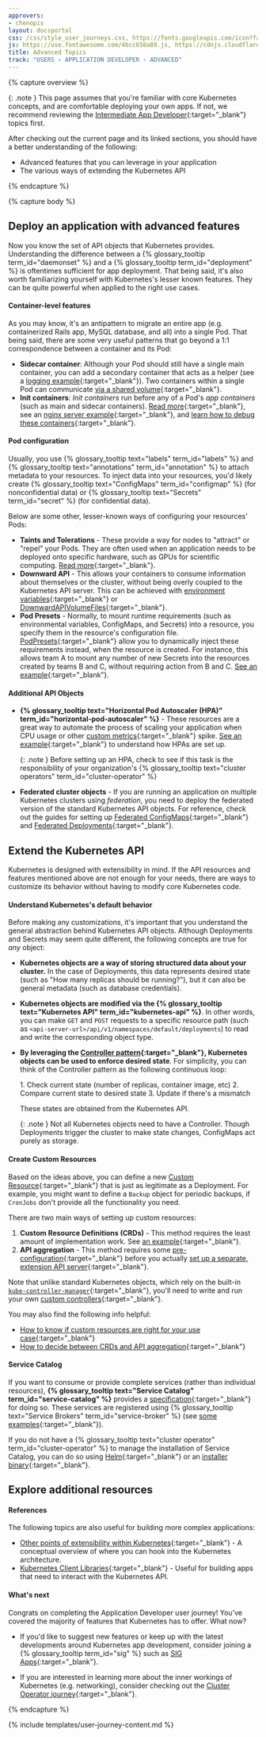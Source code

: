 ```yaml
---
approvers:
- chenopis
layout: docsportal
css: /css/style_user_journeys.css, https://fonts.googleapis.com/icon?family=Material+Icons
js: https://use.fontawesome.com/4bcc658a89.js, https://cdnjs.cloudflare.com/ajax/libs/prefixfree/1.0.7/prefixfree.min.js
title: Advanced Topics
track: "USERS › APPLICATION DEVELOPER › ADVANCED"
---
```


{% capture overview %}

{: .note }
This page assumes that you're familiar with core Kubernetes concepts, and are comfortable deploying your own apps. If not, we recommend reviewing the [Intermediate App Developer](/docs/user-journeys/users/application-developer/intermediate/){:target="_blank"} topics first.

After checking out the current page and its linked sections, you should have a better understanding of the following:
* Advanced features that you can leverage in your application
* The various ways of extending the Kubernetes API

{% endcapture %}


{% capture body %}

## Deploy an application with advanced features

Now you know the set of API objects that Kubernetes provides. Understanding the difference between a {% glossary_tooltip term_id="daemonset" %} and a {% glossary_tooltip term_id="deployment" %} is oftentimes sufficient for app deployment. That being said, it's also worth familiarizing yourself with Kubernetes's lesser known features. They can be quite powerful when applied to the right use cases.

#### Container-level features

As you may know, it's an antipattern to migrate an entire app (e.g. containerized Rails app, MySQL database, and all) into a single Pod. That being said, there are some very useful patterns that go beyond a 1:1 correspondence between a container and its Pod:
* **Sidecar container**: Although your Pod should still have a single main container, you can add a secondary container that acts as a helper (see a [logging example](/docs/concepts/cluster-administration/logging/#using-a-sidecar-container-with-the-logging-agent){:target="_blank"}). Two containers within a single Pod can communicate [via a shared volume](/docs/tasks/access-application-cluster/communicate-containers-same-pod-shared-volume/){:target="_blank"}.
* **Init containers**: *Init containers* run before any of a Pod's *app containers* (such as main and sidecar containers). [Read more](/docs/concepts/workloads/pods/init-containers/){:target="_blank"}, see an [nginx server example](/docs/tasks/configure-pod-container/configure-pod-initialization/){:target="_blank"}, and [learn how to debug these containers](/docs/tasks/debug-application-cluster/debug-init-containers/){:target="_blank"}.

#### Pod configuration

Usually, you use {% glossary_tooltip text="labels" term_id="labels" %} and {% glossary_tooltip text="annotations" term_id="annotation" %} to attach metadata to your resources. To inject data into your resources, you'd likely create {% glossary_tooltip text="ConfigMaps" term_id="configmap" %} (for nonconfidential data) or {% glossary_tooltip text="Secrets" term_id="secret" %} (for confidential data).

Below are some other, lesser-known ways of configuring your resources' Pods:

* **Taints and Tolerations** - These provide a way for nodes to "attract" or "repel" your Pods. They are often used when an application needs to be deployed onto specific hardware, such as GPUs for scientific computing. [Read more](/docs/concepts/configuration/taint-and-toleration/){:target="_blank"}.
* **Downward API** - This allows your containers to consume information about themselves or the cluster, without being overly coupled to the Kubernetes API server. This can be achieved with [environment variables](/docs/tasks/inject-data-application/environment-variable-expose-pod-information/){:target="_blank"} or [DownwardAPIVolumeFiles](/docs/tasks/inject-data-application/downward-api-volume-expose-pod-information/){:target="_blank"}.
* **Pod Presets** - Normally, to mount runtime requirements (such as environmental variables, ConfigMaps, and Secrets) into a resource, you specify them in the resource's configuration file. [PodPresets](/docs/concepts/workloads/pods/podpreset/){:target="_blank"} allow you to dynamically inject these requirements instead, when the resource is created. For instance, this allows team A to mount any number of new Secrets into the resources created by teams B and C, without requiring action from B and C. [See an example](/docs/tasks/inject-data-application/podpreset/){:target="_blank"}.

#### Additional API Objects

* **{% glossary_tooltip text="Horizontal Pod Autoscaler (HPA)" term_id="horizontal-pod-autoscaler" %}** - These resources are a great way to automate the process of scaling your application when CPU usage or other [custom metrics](https://github.com/kubernetes/community/blob/master/contributors/design-proposals/instrumentation/custom-metrics-api.md){:target="_blank"} spike. [See an example](/docs/tasks/run-application/horizontal-pod-autoscale-walkthrough/){:target="_blank"} to understand how HPAs are set up.

  {: .note }
  Before setting up an HPA, check to see if this task is the responsibility of your organization's {% glossary_tooltip text="cluster operators" term_id="cluster-operator" %}

* **Federated cluster objects** - If you are running an application on multiple Kubernetes clusters using *federation*, you need to deploy the federated version of the standard Kubernetes API objects. For reference, check out the guides for setting up [Federated ConfigMaps](/docs/tasks/administer-federation/configmap/){:target="_blank"} and [Federated Deployments](/docs/tasks/administer-federation/deployment/){:target="_blank"}.

## Extend the Kubernetes API

Kubernetes is designed with extensibility in mind. If the API resources and features mentioned above are not enough for your needs, there are ways to customize its behavior without having to modify core Kubernetes code.

#### Understand Kubernetes's default behavior

Before making any customizations, it's important that you understand the general abstraction behind Kubernetes API objects. Although Deployments and Secrets may seem quite different, the following concepts are true for *any* object:

* **Kubernetes objects are a way of storing structured data about your cluster.**
  In the case of Deployments, this data represents desired state (such as "How many replicas should be running?"), but it can also be general metadata (such as database credentials).
* **Kubernetes objects are modified via the {% glossary_tooltip text="Kubernetes API" term_id="kubernetes-api" %}**.
  In other words, you can make `GET` and `POST` requests to a specific resource path (such as `<api-server-url>/api/v1/namespaces/default/deployments`) to read and write the corresponding object type.
* **By leveraging the [Controller pattern](/docs/concepts/api-extension/custom-resources/#custom-controllers){:target="_blank"}, Kubernetes objects can be used to enforce desired state**. For simplicity, you can think of the Controller pattern as the following continuous loop:

  <div class="emphasize-box" markdown="1">
  1. Check current state (number of replicas, container image, etc)
  2. Compare current state to desired state
  3. Update if there's a mismatch
  </div>

  These states are obtained from the Kubernetes API.

  {: .note }
  Not all Kubernetes objects need to have a Controller. Though Deployments trigger the cluster to make state changes, ConfigMaps act purely as storage.

#### Create Custom Resources

Based on the ideas above, you can define a new [Custom Resource](/docs/concepts/api-extension/custom-resources/#custom-resources){:target="_blank"} that is just as legitimate as a Deployment. For example, you might want to define a `Backup` object for periodic backups, if `CronJobs` don't provide all the functionality you need.

There are two main ways of setting up custom resources:
1. **Custom Resource Definitions (CRDs)** - This method requires the least amount of implementation work. See [an example](/docs/tasks/access-kubernetes-api/extend-api-custom-resource-definitions/){:target="_blank"}.
2. **API aggregation** - This method requires some [pre-configuration](/docs/tasks/access-kubernetes-api/configure-aggregation-layer/){:target="_blank"} before you actually [set up a separate, extension API server](/docs/tasks/access-kubernetes-api/setup-extension-api-server/){:target="_blank"}.

Note that unlike standard Kubernetes objects, which rely on the built-in [`kube-controller-manager`](/docs/reference/generated/kube-controller-manager/){:target="_blank"}, you'll need to write and run your own [custom controllers](https://github.com/kubernetes/sample-controller){:target="_blank"}.

You may also find the following info helpful:
* [How to know if custom resources are right for your use case](/docs/concepts/api-extension/custom-resources/#should-i-use-a-configmap-or-a-custom-resource){:target="_blank"}
* [How to decide between CRDs and API aggregation](/docs/concepts/api-extension/custom-resources/#choosing-a-method-for-adding-custom-resources){:target="_blank"}

#### Service Catalog

If you want to consume or provide complete services (rather than individual resources), **{% glossary_tooltip text="Service Catalog" term_id="service-catalog" %}** provides a [specification](https://github.com/openservicebrokerapi/servicebroker){:target="_blank"} for doing so. These services are registered using {% glossary_tooltip text="Service Brokers" term_id="service-broker" %} (see [some examples](https://github.com/openservicebrokerapi/servicebroker/blob/master/gettingStarted.md#example-service-brokers){:target="_blank"}).

If you do not have a {% glossary_tooltip text="cluster operator" term_id="cluster-operator" %} to manage the installation of Service Catalog, you can do so using [Helm](/docs/tasks/service-catalog/install-service-catalog-using-helm/){:target="_blank"} or an [installer binary](/docs/tasks/service-catalog/install-service-catalog-using-sc/){:target="_blank"}.


## Explore additional resources

#### References

The following topics are also useful for building more complex applications:
* [Other points of extensibility within Kubernetes](/docs/concepts/overview/extending/){:target="_blank"} -  A conceptual overview of where you can hook into the Kubernetes architecture.
* [Kubernetes Client Libraries](/docs/reference/client-libraries/){:target="_blank"} - Useful for building apps that need to interact with the Kubernetes API.

#### What's next
Congrats on completing the Application Developer user journey! You've covered the majority of features that Kubernetes has to offer. What now?

* If you'd like to suggest new features or keep up with the latest developments around Kubernetes app development, consider joining a {% glossary_tooltip term_id="sig" %} such as [SIG Apps](https://github.com/kubernetes/community/tree/master/sig-apps){:target="_blank"}.

* If you are interested in learning more about the inner workings of Kubernetes (e.g. networking), consider checking out the [Cluster Operator journey](/docs/user-journeys/users/cluster-operator/foundational/){:target="_blank"}.

{% endcapture %}

{% include templates/user-journey-content.md %}
